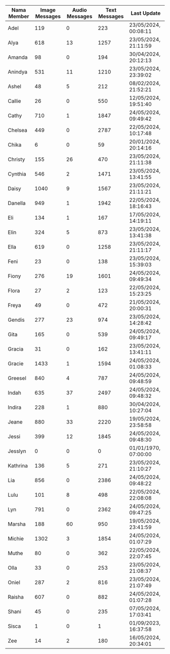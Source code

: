 | Nama Member | Image Messages | Audio Messages | Text Messages | Last Update |
| ------ | -------------- | -------------- | ------------- | ------------ |
| Adel | 119 | 0 | 223 | 23/05/2024, 00:08:11 |
| Alya | 618 | 13 | 1257 | 23/05/2024, 21:11:59 |
| Amanda | 98 | 0 | 194 | 30/04/2024, 20:12:13 |
| Anindya | 531 | 11 | 1210 | 23/05/2024, 23:39:02 |
| Ashel | 48 | 5 | 212 | 08/02/2024, 21:52:21 |
| Callie | 26 | 0 | 550 | 12/05/2024, 19:51:40 |
| Cathy | 710 | 1 | 1847 | 24/05/2024, 09:49:42 |
| Chelsea | 449 | 0 | 2787 | 22/05/2024, 10:17:48 |
| Chika | 6 | 0 | 59 | 20/01/2024, 20:14:16 |
| Christy | 155 | 26 | 470 | 23/05/2024, 21:11:38 |
| Cynthia | 546 | 2 | 1471 | 23/05/2024, 13:41:55 |
| Daisy | 1040 | 9 | 1567 | 23/05/2024, 21:11:21 |
| Danella | 949 | 1 | 1942 | 22/05/2024, 18:16:43 |
| Eli | 134 | 1 | 167 | 17/05/2024, 14:19:11 |
| Elin | 324 | 5 | 873 | 23/05/2024, 13:41:38 |
| Ella | 619 | 0 | 1258 | 23/05/2024, 21:11:17 |
| Feni | 23 | 0 | 138 | 23/05/2024, 15:39:03 |
| Fiony | 276 | 19 | 1601 | 24/05/2024, 09:49:34 |
| Flora | 27 | 2 | 123 | 22/05/2024, 15:23:25 |
| Freya | 49 | 0 | 472 | 21/05/2024, 20:00:31 |
| Gendis | 277 | 23 | 974 | 23/05/2024, 14:28:42 |
| Gita | 165 | 0 | 539 | 24/05/2024, 09:49:17 |
| Gracia | 31 | 0 | 162 | 23/05/2024, 13:41:11 |
| Gracie | 1433 | 1 | 1594 | 24/05/2024, 01:08:33 |
| Greesel | 840 | 4 | 787 | 24/05/2024, 09:48:59 |
| Indah | 635 | 37 | 2497 | 24/05/2024, 09:48:32 |
| Indira | 228 | 1 | 880 | 30/04/2024, 10:27:04 |
| Jeane | 880 | 33 | 2220 | 19/05/2024, 23:58:58 |
| Jessi | 399 | 12 | 1845 | 24/05/2024, 09:48:30 |
| Jesslyn | 0 | 0 | 0 | 01/01/1970, 07:00:00 |
| Kathrina | 136 | 5 | 271 | 23/05/2024, 21:10:27 |
| Lia | 856 | 0 | 2386 | 24/05/2024, 09:48:22 |
| Lulu | 101 | 8 | 498 | 22/05/2024, 22:08:08 |
| Lyn | 791 | 0 | 2362 | 24/05/2024, 09:47:25 |
| Marsha | 188 | 60 | 950 | 19/05/2024, 23:41:59 |
| Michie | 1302 | 3 | 1854 | 24/05/2024, 01:07:29 |
| Muthe | 80 | 0 | 362 | 22/05/2024, 22:07:45 |
| Olla | 33 | 0 | 253 | 23/05/2024, 21:08:37 |
| Oniel | 287 | 2 | 816 | 23/05/2024, 21:07:49 |
| Raisha | 607 | 0 | 882 | 24/05/2024, 01:07:28 |
| Shani | 45 | 0 | 235 | 07/05/2024, 17:03:41 |
| Sisca | 1 | 0 | 1 | 01/09/2023, 16:37:58 |
| Zee | 14 | 2 | 180 | 16/05/2024, 20:34:01 |

